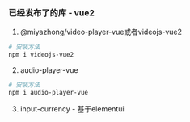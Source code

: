 ### 已经发布了的库 - vue2
1. @miyazhong/video-player-vue或者videojs-vue2
  ``` bash
  # 安装方法
  npm i videojs-vue2
  ```

2. audio-player-vue
  ``` bash
  # 安装方法
  npm i audio-player-vue
  ```

3. input-currency - 基于elementui
```
```
